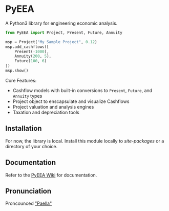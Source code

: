 # PyEEA
<img align='right' src='./assets/logo.ico' alt=''/>

A Python3 library for engineering economic analysis.

``` Python
from PyEEA import Project, Present, Future, Annuity

msp = Project("My Sample Project", 0.12)
msp.add_cashflows([
    Present(-1000),
    Annuity(200, 5),
    Future(100, 6)
])
msp.show()
```
Core Features:
 * Cashflow models with built-in conversions to `Present`, `Future`, and `Annuity` types
 * Project object to enscapsulate and visualize Cashflows
 * Project valuation and analysis engines
 * Taxation and depreciation tools

## Installation

For now, the library is local. Install this module locally to *site-packages* or a directory of your choice.

## Documentation

Refer to the [PyEEA Wiki](https://github.com/ThomasJFR/PyEEA/wiki) for documentation. 

## Pronunciation

Proncounced ["Paella"](https://howdoyousaythatword.com/word/paella-spanish/)
